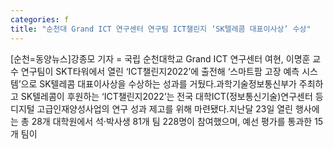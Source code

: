 ```yaml
---
categories: f
title: "순천대 Grand ICT 연구센터 연구팀 ICT챌린지 ‘SK텔레콤 대표이사상’ 수상"
---
```

[순천=동양뉴스]강종모 기자 = 국립 순천대학교 Grand ICT 연구센터 여현, 이명훈 교수 연구팀이 SKT타워에서 열린 ‘ICT챌린지2022’에 출전해 ‘스마트팜 고장 예측 시스템’으로 SK텔레콤 대표이사상을 수상하는 성과를 거뒀다.과학기술정보통신부가 주최하고 SK텔레콤이 후원하는 ‘ICT챌린지2022’는 전국 대학ICT(정보통신기술)연구센터 등 디지털 고급인재양성사업의 연구 성과 제고를 위해 마련됐다.지난달 23일 열린 행사에는 총 28개 대학원에서 석·박사생 81개 팀 228명이 참여했으며, 예선 평가를 통과한 15개 팀이